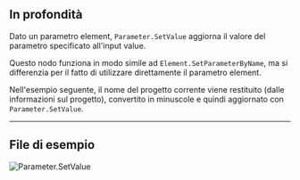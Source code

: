 ## In profondità
Dato un parametro element, `Parameter.SetValue` aggiorna il valore del parametro specificato all'input value.

Questo nodo funziona in modo simile ad `Element.SetParameterByName`, ma si differenzia per il fatto di utilizzare direttamente il parametro element.

Nell'esempio seguente, il nome del progetto corrente viene restituito (dalle informazioni sul progetto), convertito in minuscole e quindi aggiornato con `Parameter.SetValue`.

___
## File di esempio

![Parameter.SetValue](./Revit.Elements.Parameter.SetValue_img.jpg)
